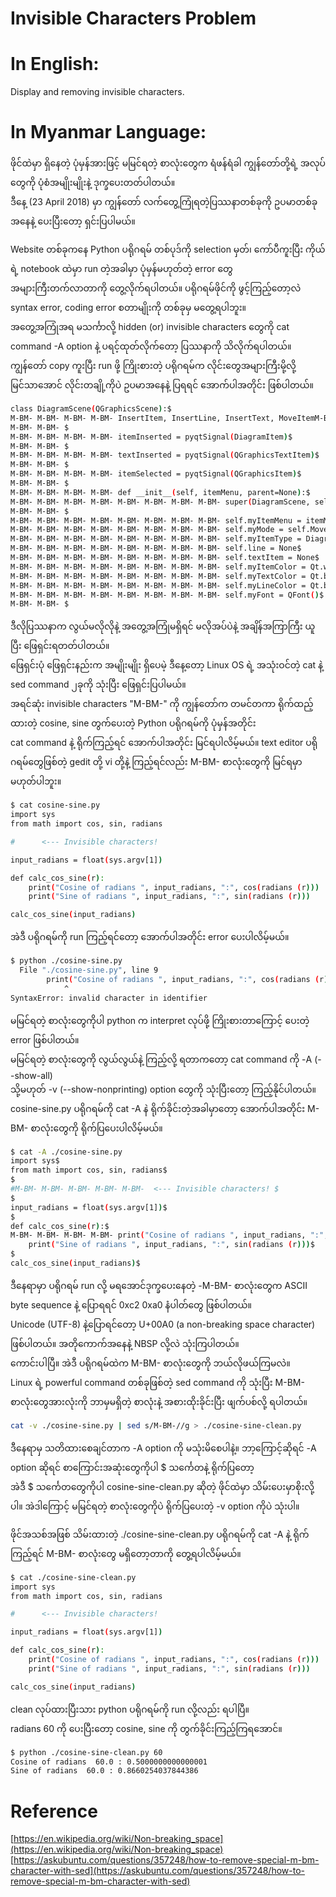 # Invisible Characters Problem

# In English:  
Display and removing invisible characters.  

# In Myanmar Language:  
ဖိုင်ထဲမှာ ရှိနေတဲ့ ပုံမှန်အားဖြင့် မမြင်ရတဲ့ စာလုံးတွေက ရံဖန်ရံခါ ကျွန်တော်တို့ရဲ့ အလုပ်တွေကို ပုံစံအမျိုးမျိုးနဲ့ ဒုက္ခပေးတတ်ပါတယ်။  
ဒီနေ့ (23 April 2018) မှာ ကျွန်တော် လက်တွေ့ကြုံရတဲ့ပြဿနာတစ်ခုကို ဥပမာတစ်ခုအနေနဲ့ ပေးပြီးတော့ ရှင်းပြပါမယ်။  

Website တစ်ခုကနေ Python ပရိုဂရမ် တစ်ပုဒ်ကို selection မှတ်၊ ကော်ပီကူးပြီး ကိုယ်ရဲ့ notebook ထဲမှာ run တဲ့အခါမှာ ပုံမှန်မဟုတ်တဲ့ error တွေ  
အများကြီးတက်လာတာကို တွေ့လိုက်ရပါတယ်။ ပရိုဂရမ်ဖိုင်ကို ဖွင့်ကြည့်တော့လဲ syntax error, coding error စတာမျိုးကို တစ်ခုမှ မတွေ့ရပါဘူး။  
အတွေ့အကြုံအရ မသင်္ကာလို့ hidden (or) invisible characters တွေကို cat command -A option နဲ့ ပရင့်ထုတ်လိုက်တော့ ပြဿနာကို သိလိုက်ရပါတယ်။  
ကျွန်တော် copy ကူးပြီး run ဖို့ ကြိုးစားတဲ့ ပရိုဂရမ်က လိုင်းတွေအများကြီးမို့လို့ မြင်သာအောင် လိုင်းတချို့ကိုပဲ ဥပမာအနေနဲ့ ပြရရင် အောက်ပါအတိုင်း ဖြစ်ပါတယ်။   

```bash
class DiagramScene(QGraphicsScene):$
M-BM- M-BM- M-BM- M-BM- InsertItem, InsertLine, InsertText, MoveItemM-BM-  = range(4)$
M-BM- M-BM- $
M-BM- M-BM- M-BM- M-BM- itemInserted = pyqtSignal(DiagramItem)$
M-BM- M-BM- $
M-BM- M-BM- M-BM- M-BM- textInserted = pyqtSignal(QGraphicsTextItem)$
M-BM- M-BM- $
M-BM- M-BM- M-BM- M-BM- itemSelected = pyqtSignal(QGraphicsItem)$
M-BM- M-BM- $
M-BM- M-BM- M-BM- M-BM- def __init__(self, itemMenu, parent=None):$
M-BM- M-BM- M-BM- M-BM- M-BM- M-BM- M-BM- M-BM- super(DiagramScene, self).__init__(parent)$
M-BM- M-BM- $
M-BM- M-BM- M-BM- M-BM- M-BM- M-BM- M-BM- M-BM- self.myItemMenu = itemMenu$
M-BM- M-BM- M-BM- M-BM- M-BM- M-BM- M-BM- M-BM- self.myMode = self.MoveItem$
M-BM- M-BM- M-BM- M-BM- M-BM- M-BM- M-BM- M-BM- self.myItemType = DiagramItem.Step$
M-BM- M-BM- M-BM- M-BM- M-BM- M-BM- M-BM- M-BM- self.line = None$
M-BM- M-BM- M-BM- M-BM- M-BM- M-BM- M-BM- M-BM- self.textItem = None$
M-BM- M-BM- M-BM- M-BM- M-BM- M-BM- M-BM- M-BM- self.myItemColor = Qt.white$
M-BM- M-BM- M-BM- M-BM- M-BM- M-BM- M-BM- M-BM- self.myTextColor = Qt.black$
M-BM- M-BM- M-BM- M-BM- M-BM- M-BM- M-BM- M-BM- self.myLineColor = Qt.black$
M-BM- M-BM- M-BM- M-BM- M-BM- M-BM- M-BM- M-BM- self.myFont = QFont()$
M-BM- M-BM- $
```

ဒီလိုပြဿနာက လွယ်မလိုလိုနဲ့ အတွေ့အကြုံမရှိရင် မလိုအပ်ပဲနဲ့ အချိန်အကြာကြီး ယူပြီး ဖြေရှင်းရတတ်ပါတယ်။  
ဖြေရှင်းပုံ ဖြေရှင်းနည်းက အမျိုးမျိုး ရှိပေမဲ့ ဒီနေ့တော့ Linux OS ရဲ့ အသုံးဝင်တဲ့ cat နဲ့ sed command ၂ခုကို သုံးပြီး ဖြေရှင်းပြပါမယ်။  
အရင်ဆုံး invisible characters "M-BM-" ကို ကျွန်တော်က တမင်တကာ ရိုက်ထည့်ထားတဲ့ cosine, sine တွက်ပေးတဲ့ Python ပရိုဂရမ်ကို ပုံမှန်အတိုင်း  
cat command နဲ့ ရိုက်ကြည့်ရင် အောက်ပါအတိုင်း မြင်ရပါလိမ့်မယ်။ text editor ပရိုဂရမ်တွေဖြစ်တဲ့ gedit တို့ vi တို့နဲ့ ကြည့်ရင်လည်း M-BM- စာလုံးတွေကို မြင်ရမှာ မဟုတ်ပါဘူး။  

```bash
$ cat cosine-sine.py
import sys
from math import cos, sin, radians

#      <--- Invisible characters! 

input_radians = float(sys.argv[1])

def calc_cos_sine(r):
    print("Cosine of radians ", input_radians, ":", cos(radians (r)))
    print("Sine of radians ", input_radians, ":", sin(radians (r)))

calc_cos_sine(input_radians)
```

အဲဒီ ပရိုဂရမ်ကို run ကြည့်ရင်တော့ အောက်ပါအတိုင်း error ပေးပါလိမ့်မယ်။  

```bash
$ python ./cosine-sine.py 
  File "./cosine-sine.py", line 9
        print("Cosine of radians ", input_radians, ":", cos(radians (r)))
            ^
SyntaxError: invalid character in identifier
```
မမြင်ရတဲ့ စာလုံးတွေကိုပါ python က interpret လုပ်ဖို့ ကြိုးစားတာကြောင့် ပေးတဲ့ error ဖြစ်ပါတယ်။  
မမြင်ရတဲ့ စာလုံးတွေကို လွယ်လွယ်နဲ့ ကြည့်လို့ ရတာကတော့ cat command ကို -A (--show-all)  
သို့မဟုတ် -v (--show-nonprinting) option တွေကို သုံးပြီးတော့ ကြည့်နိုင်ပါတယ်။  
cosine-sine.py ပရိုဂရမ်ကို cat -A နဲ ရိုက်ခိုင်းတဲ့အခါမှာတော့ အောက်ပါအတိုင်း M-BM- စာလုံးတွေကို ရိုက်ပြပေးပါလိမ့်မယ်။  

```bash
$ cat -A ./cosine-sine.py 
import sys$
from math import cos, sin, radians$
$
#M-BM- M-BM- M-BM- M-BM- M-BM-  <--- Invisible characters! $
$
input_radians = float(sys.argv[1])$
$
def calc_cos_sine(r):$
M-BM- M-BM- M-BM- M-BM- print("Cosine of radians ", input_radians, ":", cos(radians (r)))$
    print("Sine of radians ", input_radians, ":", sin(radians (r)))$
$
calc_cos_sine(input_radians)$
```

ဒီနေရာမှာ ပရိုဂရမ် run လို့ မရအောင်ဒုက္ခပေးနေတဲ့ -M-BM- စာလုံးတွေက ASCII byte sequence နဲ့ ပြောရရင် 0xc2 0xa0 နံပါတ်တွေ ဖြစ်ပါတယ်။  
Unicode (UTF-8) နဲ့ပြောရင်တော့ U+00A0 (a non-breaking space character) ဖြစ်ပါတယ်။ အတိုကောက်အနေနဲ့ NBSP လို့လဲ သုံးကြပါတယ်။  
ကောင်းပါပြီ။ အဲဒီ ပရိုဂရမ်ထဲက M-BM- စာလုံးတွေကို ဘယ်လိုဖယ်ကြမလဲ။  
Linux ရဲ့ powerful command တစ်ခုဖြစ်တဲ့ sed command ကို သုံးပြီး M-BM- စာလုံးတွေအားလုံးကို ဘာမှမရှိတဲ့ စာလုံးနဲ့ အစားထိုးခိုင်းပြီး ဖျက်ပစ်လို့ ရပါတယ်။  

```bash
cat -v ./cosine-sine.py | sed s/M-BM-//g > ./cosine-sine-clean.py
```
ဒီနေရာမှ သတိထားစေချင်တာက -A option ကို မသုံးမိစေပါနဲ့။ ဘာ့ကြောင့်ဆိုရင် -A option ဆိုရင် စာကြောင်းအဆုံးတွေကိုပါ $ သင်္ကေတနဲ့ ရိုက်ပြတော့  
အဲဒီ $ သင်္ကေတတွေကိုပါ cosine-sine-clean.py ဆိုတဲ့ ဖိုင်ထဲမှာ သိမ်းပေးမှာစိုးလို့ပါ။ အဲဒါကြောင့် မမြင်ရတဲ့ စာလုံးတွေကိုပဲ ရိုက်ပြပေးတဲ့ -v option ကိုပဲ သုံးပါ။  

ဖိုင်အသစ်အဖြစ် သိမ်းထားတဲ့ ./cosine-sine-clean.py ပရိုဂရမ်ကို cat -A နဲ့ ရိုက်ကြည့်ရင် M-BM- စာလုံးတွေ မရှိတော့တာကို တွေ့ရပါလိမ့်မယ်။  

```bash
$ cat ./cosine-sine-clean.py 
import sys
from math import cos, sin, radians

#      <--- Invisible characters! 

input_radians = float(sys.argv[1])

def calc_cos_sine(r):
    print("Cosine of radians ", input_radians, ":", cos(radians (r)))
    print("Sine of radians ", input_radians, ":", sin(radians (r)))

calc_cos_sine(input_radians)
```

clean လုပ်ထားပြီးသား python ပရိုဂရမ်ကို run လို့လည်း ရပါပြီ။  
radians 60 ကို ပေးပြီးတော့ cosine, sine ကို တွက်ခိုင်းကြည့်ကြရအောင်။  

```bash
$ python ./cosine-sine-clean.py 60
Cosine of radians  60.0 : 0.5000000000000001
Sine of radians  60.0 : 0.8660254037844386
```

# Reference  

[https://en.wikipedia.org/wiki/Non-breaking_space](https://en.wikipedia.org/wiki/Non-breaking_space)  
[https://askubuntu.com/questions/357248/how-to-remove-special-m-bm-character-with-sed](https://askubuntu.com/questions/357248/how-to-remove-special-m-bm-character-with-sed)

